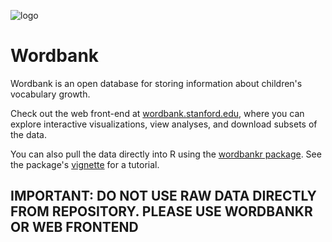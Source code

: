 ![logo](http://wordbank.stanford.edu/static/images/walrus.png)

Wordbank
========

Wordbank is an open database for storing information about children's vocabulary growth.

Check out the web front-end at [wordbank.stanford.edu](http://wordbank.stanford.edu), where you can explore interactive visualizations, view analyses, and download subsets of the data.

You can also pull the data directly into R using the [wordbankr package](https://github.com/langcog/wordbankr). See the package's [vignette](http://langcog.github.io/wordbankr) for a tutorial.

## IMPORTANT: DO NOT USE RAW DATA DIRECTLY FROM REPOSITORY. PLEASE USE WORDBANKR OR WEB FRONTEND
